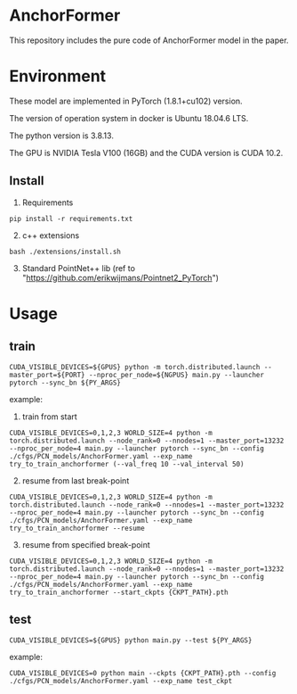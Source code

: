 # AnchorFormer 
This repository includes the pure code of AnchorFormer model in the paper. 

# Environment

These model are implemented in PyTorch (1.8.1+cu102) version. 

The version of operation system in docker is Ubuntu 18.04.6 LTS.

The python version is 3.8.13. 

The GPU is NVIDIA Tesla V100 (16GB) and the CUDA version is CUDA 10.2.

## Install
1. Requirements
```
pip install -r requirements.txt
```
2. c++ extensions
```
bash ./extensions/install.sh
```
3. Standard PointNet++ lib 
(ref to "https://github.com/erikwijmans/Pointnet2_PyTorch")

# Usage
## train
```
CUDA_VISIBLE_DEVICES=${GPUS} python -m torch.distributed.launch --master_port=${PORT} --nproc_per_node=${NGPUS} main.py --launcher pytorch --sync_bn ${PY_ARGS}
```
example:

1. train from start
```
CUDA_VISIBLE_DEVICES=0,1,2,3 WORLD_SIZE=4 python -m torch.distributed.launch --node_rank=0 --nnodes=1 --master_port=13232 --nproc_per_node=4 main.py --launcher pytorch --sync_bn --config ./cfgs/PCN_models/AnchorFormer.yaml --exp_name try_to_train_anchorformer (--val_freq 10 --val_interval 50) 
```

2. resume from last break-point
```
CUDA_VISIBLE_DEVICES=0,1,2,3 WORLD_SIZE=4 python -m torch.distributed.launch --node_rank=0 --nnodes=1 --master_port=13232 --nproc_per_node=4 main.py --launcher pytorch --sync_bn --config ./cfgs/PCN_models/AnchorFormer.yaml --exp_name try_to_train_anchorformer --resume
```
3. resume from specified break-point 
```
CUDA_VISIBLE_DEVICES=0,1,2,3 WORLD_SIZE=4 python -m torch.distributed.launch --node_rank=0 --nnodes=1 --master_port=13232 --nproc_per_node=4 main.py --launcher pytorch --sync_bn --config ./cfgs/PCN_models/AnchorFormer.yaml --exp_name try_to_train_anchorformer --start_ckpts {CKPT_PATH}.pth
```
## test
```
CUDA_VISIBLE_DEVICES=${GPUS} python main.py --test ${PY_ARGS}
```
example:
```
CUDA_VISIBLE_DEVICES=0 python main --ckpts {CKPT_PATH}.pth --config ./cfgs/PCN_models/AnchorFormer.yaml --exp_name test_ckpt
```
